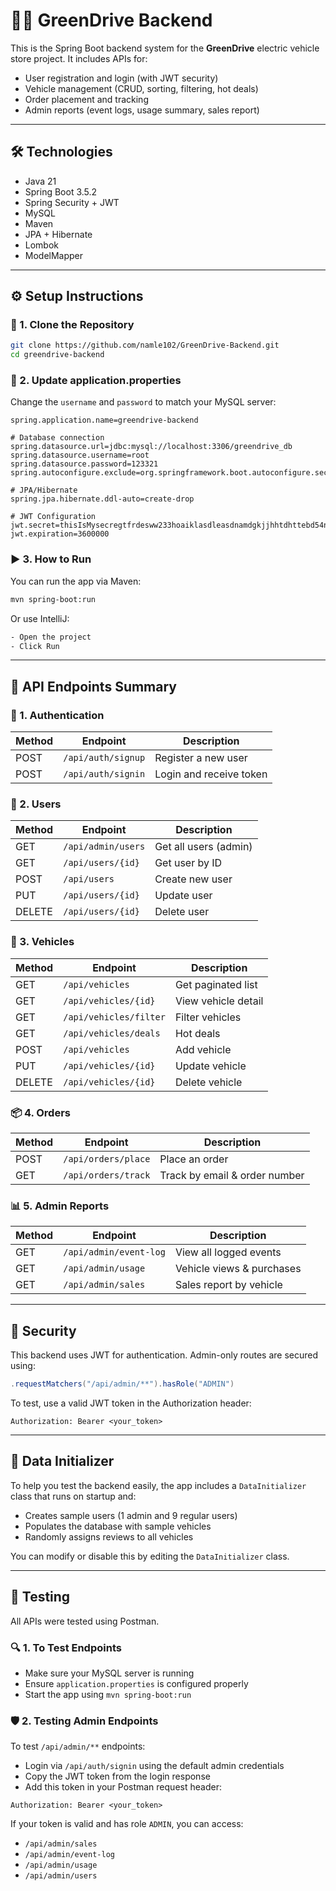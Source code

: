# 🍃🚗 GreenDrive Backend

This is the Spring Boot backend system for the **GreenDrive** electric vehicle store project. It includes APIs for:

- User registration and login (with JWT security)
- Vehicle management (CRUD, sorting, filtering, hot deals)
- Order placement and tracking
- Admin reports (event logs, usage summary, sales report)

---

## 🛠️ Technologies

- Java 21
- Spring Boot 3.5.2
- Spring Security + JWT
- MySQL
- Maven
- JPA + Hibernate
- Lombok
- ModelMapper

---

## ⚙️ Setup Instructions

### 🧬 1. Clone the Repository

```bash
git clone https://github.com/namle102/GreenDrive-Backend.git
cd greendrive-backend
```

### 📝 2. Update application.properties

Change the `username` and `password` to match your MySQL server:

```properties
spring.application.name=greendrive-backend

# Database connection
spring.datasource.url=jdbc:mysql://localhost:3306/greendrive_db
spring.datasource.username=root
spring.datasource.password=123321
spring.autoconfigure.exclude=org.springframework.boot.autoconfigure.security.servlet.SecurityAutoConfiguration

# JPA/Hibernate
spring.jpa.hibernate.ddl-auto=create-drop

# JWT Configuration
jwt.secret=thisIsMysecregtfrdesww233hoaiklasdleasdnamdgkjjhhtdhttebd54ns8877465sbbdd
jwt.expiration=3600000
```

### ▶️ 3. How to Run

You can run the app via Maven:

```bash
mvn spring-boot:run
```

Or use IntelliJ:

```bash
- Open the project
- Click Run
```

---

## 🔌 API Endpoints Summary

### 🔐 1. Authentication

| Method | Endpoint           | Description             |
| ------ | ------------------ | ----------------------- |
| POST   | `/api/auth/signup` | Register a new user     |
| POST   | `/api/auth/signin` | Login and receive token |

### 👥 2. Users

| Method | Endpoint           | Description           |
| ------ | ------------------ | --------------------- |
| GET    | `/api/admin/users` | Get all users (admin) |
| GET    | `/api/users/{id}`  | Get user by ID        |
| POST   | `/api/users`       | Create new user       |
| PUT    | `/api/users/{id}`  | Update user           |
| DELETE | `/api/users/{id}`  | Delete user           |

### 🚗 3. Vehicles

| Method | Endpoint               | Description         |
| ------ | ---------------------- | ------------------- |
| GET    | `/api/vehicles`        | Get paginated list  |
| GET    | `/api/vehicles/{id}`   | View vehicle detail |
| GET    | `/api/vehicles/filter` | Filter vehicles     |
| GET    | `/api/vehicles/deals`  | Hot deals           |
| POST   | `/api/vehicles`        | Add vehicle         |
| PUT    | `/api/vehicles/{id}`   | Update vehicle      |
| DELETE | `/api/vehicles/{id}`   | Delete vehicle      |

### 📦 4. Orders

| Method | Endpoint            | Description                   |
| ------ | ------------------- | ----------------------------- |
| POST   | `/api/orders/place` | Place an order                |
| GET    | `/api/orders/track` | Track by email & order number |

### 📊 5. Admin Reports

| Method | Endpoint               | Description               |
| ------ | ---------------------- | ------------------------- |
| GET    | `/api/admin/event-log` | View all logged events    |
| GET    | `/api/admin/usage`     | Vehicle views & purchases |
| GET    | `/api/admin/sales`     | Sales report by vehicle   |

---

## 🔐 Security

This backend uses JWT for authentication. Admin-only routes are secured using:

```java
.requestMatchers("/api/admin/**").hasRole("ADMIN")
```

To test, use a valid JWT token in the Authorization header:

```http
Authorization: Bearer <your_token>
```

---

## 🧪 Data Initializer

To help you test the backend easily, the app includes a `DataInitializer` class that runs on startup and:

- Creates sample users (1 admin and 9 regular users)
- Populates the database with sample vehicles
- Randomly assigns reviews to all vehicles

You can modify or disable this by editing the `DataInitializer` class.

---

## 🧷 Testing

All APIs were tested using Postman.

### 🔍 1. To Test Endpoints

- Make sure your MySQL server is running
- Ensure `application.properties` is configured properly
- Start the app using `mvn spring-boot:run`

### 🛡️ 2. Testing Admin Endpoints

To test `/api/admin/**` endpoints:

- Login via `/api/auth/signin` using the default admin credentials
- Copy the JWT token from the login response
- Add this token in your Postman request header:

```http
Authorization: Bearer <your_token>
```

If your token is valid and has role `ADMIN`, you can access:

- `/api/admin/sales`
- `/api/admin/event-log`
- `/api/admin/usage`
- `/api/admin/users`
